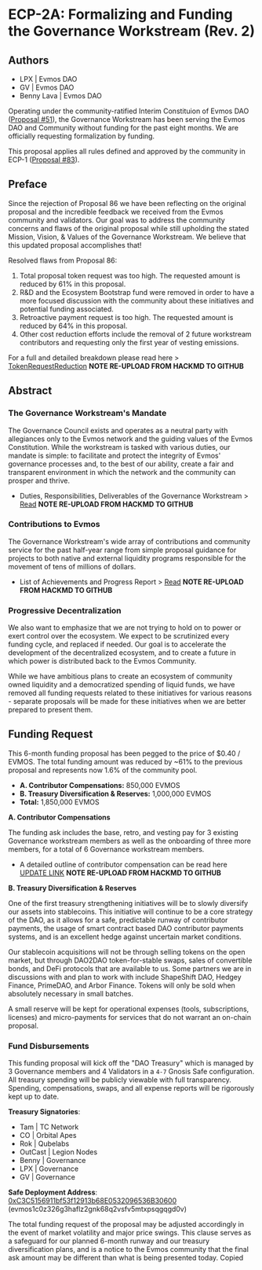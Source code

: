 # ECP-2A: Formalizing and Funding the Governance Workstream (Rev. 2)

## Authors 

- LPX | Evmos DAO
- GV | Evmos DAO 
- Benny Lava | Evmos DAO

Operating under the community-ratified Interim Constituion of Evmos DAO ([Proposal #51](https://www.mintscan.io/evmos/proposals/51)), the Governance Workstream has been serving the Evmos DAO and Community without funding for the past eight months. We are officially requesting formalization by funding.

This proposal applies all rules defined and approved by the community in ECP-1 ([Proposal #83](https://www.mintscan.io/evmos/proposals/83)).

## Preface 
Since the rejection of Proposal 86 we have been reflecting on the original proposal and the incredible feedback we received from the Evmos community and validators. Our goal was to address the community concerns and flaws of the original proposal while still upholding the stated Mission, Vision, & Values of the Governance Workstream. We believe that this updated proposal accomplishes that!

Resolved flaws from Proposal 86:
1. Total proposal token request was too high. The requested amount is reduced by 61% in this proposal. 
2. R&D and the Ecosystem Bootstrap fund were removed in order to have a more focused discussion with the community about these initiatives and potential funding associated.
3. Retroactive payment request is too high. The requested amount is reduced by 64% in this proposal. 
4. Other cost reduction efforts include the removal of 2 future workstream contributors and requesting only the first year of vesting emissions.


For a full and detailed breakdown please read here  > [TokenRequestReduction](https://hackmd.io/@vWDrf8BETtuqiVV7iCwtkw/ECP-2A-TokenRequestReduction) 
**NOTE RE-UPLOAD FROM HACKMD TO GITHUB** 

## Abstract

### The Governance Workstream's Mandate

The Governance Council exists and operates as a neutral party with allegiances only to the Evmos network and the guiding values of the Evmos Constitution. While the workstream is tasked with various duties, our mandate is simple: to facilitate and protect the integrity of Evmos' governance processes and, to the best of our ability, create a fair and transparent environment in which the network and the community can prosper and thrive.

- Duties, Responsibilities, Deliverables of the Governance Workstream > [Read](https://hackmd.io/@EvmosGov/ECP-2A-Duties)  **NOTE RE-UPLOAD FROM HACKMD TO GITHUB**

### Contributions to Evmos

The Governance Workstream's wide array of contributions and community service for the past half-year range from simple proposal guidance for projects to both native and external liquidity programs responsible for the movement of tens of millions of dollars. 

- List of Achievements and Progress Report > [Read]([xxx](https://hackmd.io/@EvmosGov/GovernanceProgressReport)) **NOTE RE-UPLOAD FROM HACKMD TO GITHUB**

### Progressive Decentralization 

We also want to emphasize that we are not trying to hold on to power or exert control over the ecosystem. We expect to be scrutinized every funding cycle, and replaced if needed. Our goal is to accelerate the development of the decentralized ecosystem, and to create a future in which power is distributed back to the Evmos Community.

While we have ambitious plans to create an ecosystem of community owned liquidity and a democratized spending of liquid funds, we have removed all funding requests related to these initiatives for various reasons - separate proposals will be made for these initiatives when we are better prepared to present them.

## Funding Request

This 6-month funding proposal has been pegged to the price of $0.40 / EVMOS. The total funding amount was reduced by ~61% to the previous proposal and represents now 1.6% of the community pool. 

- **A. Contributor Compensations:** 850,000 EVMOS
- **B. Treasury Diversification & Reserves:** 1,000,000 EVMOS
- **Total:** 1,850,000 EVMOS

**A. Contributor Compensations**

The funding ask includes the base, retro, and vesting pay for 3 existing Governance workstream members as well as the onboarding of three more members, for a total of 6 Governance workstream members.
- A detailed outline of contributor compensation can be read here [UPDATE LINK](xxx) **NOTE RE-UPLOAD FROM HACKMD TO GITHUB**

**B. Treasury Diversification & Reserves**

One of the first treasury strengthening initiatives will be to slowly diversify our assets into stablecoins. This initiative will continue to be a core strategy of the DAO, as it allows for a safe, predictable runway of contributor payments, the usage of smart contract based DAO contributor payments systems, and is an excellent hedge against uncertain market conditions.

Our stablecoin acquisitions will not be through selling tokens on the open market, but through DAO2DAO token-for-stable swaps, sales of convertible bonds, and DeFi protocols that are available to us. Some partners we are in discussions with and plan to work with include ShapeShift DAO, Hedgey Finance, PrimeDAO, and Arbor Finance. Tokens will only be sold when absolutely necessary in small batches. 

A small reserve will be kept for operational expenses (tools, subscriptions, licenses) and micro-payments for services that do not warrant an on-chain proposal. 


### Fund Disbursements

This funding proposal will kick off the "DAO Treasury" which is managed by 3 Governance members and 4 Validators in a `4-7` Gnosis Safe configuration. All treasury spending will be publicly viewable with full transparency. Spending, compensations, swaps, and all expense reports will be rigorously kept up to date. 

**Treasury Signatories**:

- Tam | TC Network
- CO | Orbital Apes
- Rok | Qubelabs
- OutCast | Legion Nodes
- Benny | Governance
- LPX | Governance
- GV | Governance

**Safe Deployment Address**: [0xC3C5156911bf53f12913b68E0532096536B30600](https://safe.evmos.org/evmos:0xC3C5156911bf53f12913b68E0532096536B30600) (evmos1c0z326g3haflz2gnk68q2vsfv5mtxpsqgqgd0v)

The total funding request of the proposal may be adjusted accordingly in the event of market volatility and major price swings. This clause serves as a safeguard for our planned 6-month runway and our treasury diversification plans, and is a notice to the Evmos community that the final ask amount may be different than what is being presented today.
Copied
